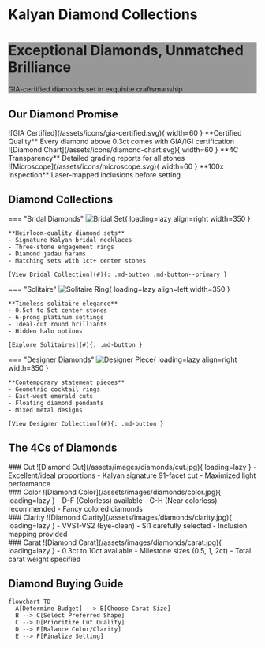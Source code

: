 # Kalyan Diamond Collections

<div class="diamond-hero" style="background-image: linear-gradient(rgba(0, 0, 0, 0.4), rgba(0, 0, 0, 0.4)), url('../assets/images/diamonds/diamond-banner.jpg')">
  <div class="hero-content">
    <h1>Exceptional Diamonds, Unmatched Brilliance</h1>
    <p>GIA-certified diamonds set in exquisite craftsmanship</p>
  </div>
</div>

## Our Diamond Promise

<div class="diamond-promise-grid">

<div class="promise-card" markdown>
![GIA Certified](/assets/icons/gia-certified.svg){ width=60 }  
**Certified Quality**  
Every diamond above 0.3ct comes with GIA/IGI certification
</div>

<div class="promise-card" markdown>
![Diamond Chart](/assets/icons/diamond-chart.svg){ width=60 }  
**4C Transparency**  
Detailed grading reports for all stones
</div>

<div class="promise-card" markdown>
![Microscope](/assets/icons/microscope.svg){ width=60 }  
**100x Inspection**  
Laser-mapped inclusions before setting
</div>

</div>

## Diamond Collections

<div class="collection-tabs">

=== "Bridal Diamonds"
    ![Bridal Set](/assets/images/diamonds/bridal-set.jpg){ loading=lazy align=right width=350 }
    
    **Heirloom-quality diamond sets**
    - Signature Kalyan bridal necklaces
    - Three-stone engagement rings
    - Diamond jadau harams
    - Matching sets with 1ct+ center stones
    
    [View Bridal Collection](#){: .md-button .md-button--primary }

=== "Solitaire"
    ![Solitaire Ring](/assets/images/diamonds/solitaire.jpg){ loading=lazy align=left width=350 }
    
    **Timeless solitaire elegance**
    - 0.5ct to 5ct center stones
    - 6-prong platinum settings
    - Ideal-cut round brilliants
    - Hidden halo options
    
    [Explore Solitaires](#){: .md-button }

=== "Designer Diamonds"
    ![Designer Piece](/assets/images/diamonds/designer.jpg){ loading=lazy align=right width=350 }
    
    **Contemporary statement pieces**
    - Geometric cocktail rings
    - East-west emerald cuts
    - Floating diamond pendants
    - Mixed metal designs
    
    [View Designer Collection](#){: .md-button }

</div>

## The 4Cs of Diamonds

<div class="diamond-4cs">

<div class="4c-card" markdown>
### Cut
![Diamond Cut](/assets/images/diamonds/cut.jpg){ loading=lazy }
- Excellent/ideal proportions
- Kalyan signature 91-facet cut
- Maximized light performance
</div>

<div class="4c-card" markdown>
### Color
![Diamond Color](/assets/images/diamonds/color.jpg){ loading=lazy }
- D-F (Colorless) available
- G-H (Near colorless) recommended
- Fancy colored diamonds
</div>

<div class="4c-card" markdown>
### Clarity
![Diamond Clarity](/assets/images/diamonds/clarity.jpg){ loading=lazy }
- VVS1-VS2 (Eye-clean)
- SI1 carefully selected
- Inclusion mapping provided
</div>

<div class="4c-card" markdown>
### Carat
![Diamond Carat](/assets/images/diamonds/carat.jpg){ loading=lazy }
- 0.3ct to 10ct available
- Milestone sizes (0.5, 1, 2ct)
- Total carat weight specified
</div>

</div>

## Diamond Buying Guide

```mermaid
flowchart TD
  A[Determine Budget] --> B[Choose Carat Size]
  B --> C[Select Preferred Shape]
  C --> D[Prioritize Cut Quality]
  D --> E[Balance Color/Clarity]
  E --> F[Finalize Setting]
```